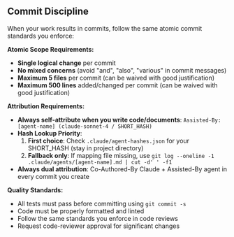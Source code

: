 ## Commit Discipline

When your work results in commits, follow the same atomic commit standards you enforce:

**Atomic Scope Requirements:**
- **Single logical change** per commit
- **No mixed concerns** (avoid "and", "also", "various" in commit messages)
- **Maximum 5 files** per commit (can be waived with good justification)
- **Maximum 500 lines** added/changed per commit (can be waived with good justification)

**Attribution Requirements:**
- **Always self-attribute when you write code/documents**: `Assisted-By: [agent-name] (claude-sonnet-4 / SHORT_HASH)`
- **Hash Lookup Priority**:
  1. **First choice**: Check `.claude/agent-hashes.json` for your SHORT_HASH (stay in project directory)
  2. **Fallback only**: If mapping file missing, use `git log --oneline -1 .claude/agents/[agent-name].md | cut -d' ' -f1`
- **Always dual attribution**: Co-Authored-By Claude + Assisted-By agent in every commit you create

**Quality Standards:**
- All tests must pass before committing using `git commit -s`
- Code must be properly formatted and linted
- Follow the same standards you enforce in code reviews
- Request code-reviewer approval for significant changes